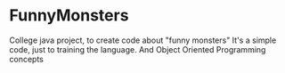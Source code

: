 # FunnyMonsters
College java project, to create code about "funny monsters"
It's a simple code, just to training the language.
And Object Oriented Programming concepts
